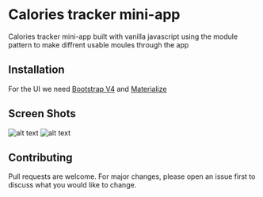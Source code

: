 # Calories tracker mini-app 

Calories tracker mini-app built with vanilla javascript using the module pattern to make diffrent usable moules through the app

## Installation

For the UI we need [Bootstrap V4](https://getbootstrap.com/docs/4.0/getting-started/introduction/) 
and [Materialize ](https://materializecss.com/getting-started.html)
## Screen Shots 
![alt text](https://github.com/OussamaBenramdane/Calories-Tracker/blob/main/Capture.png?raw=true)
![alt text](https://github.com/[username]/[reponame]/blob/[branch]/image.jpg?raw=true)


## Contributing
Pull requests are welcome. For major changes, please open an issue first to discuss what you would like to change.
